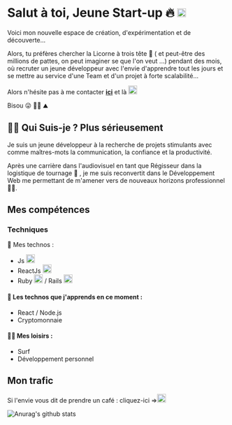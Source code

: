 # Salut à toi, Jeune Start-up 🔥 <img height="20" src="https://www.flaticon.com/svg/static/icons/svg/235/235394.svg" alt="Raccoon">

Voici mon nouvelle espace de création, d'expérimentation et de découverte...

Alors, tu préfères chercher la Licorne à trois tête 🦄 ( et peut-être des millions de pattes, on peut imaginer se que l'on veut ...) pendant des mois, où recruter un jeune développeur avec l'envie d'apprendre tout les jours et se mettre au service d'une Team et d'un projet à forte scalabilité...

Alors n'hésite pas à me contacter   **[ici](crochetrobin@gmail.com)** et là
**[<img height="20" src="https://www.flaticon.com/svg/static/icons/svg/174/174857.svg" alt="Linkedin">](https://www.linkedin.com/in/robincrochet/)**

Bisou 😜 🚴‍♂️ ⛰️

 ## 🏄‍♂️ Qui Suis-je ? Plus sérieusement 

Je suis un jeune développeur à la recherche de projets stimulants avec comme maîtres-mots la communication, la confiance et la productivité.

Après une carrière dans l'audiovisuel en tant que Régisseur dans la logistique de tournage 🎥 , je me suis reconvertit dans le Développement Web me permettant de m'amener vers de nouveaux horizons professionnel 👨‍💻.

## Mes compétences

### Techniques

🔌 Mes technos :
* Js <img height="20" src="https://www.flaticon.com/svg/static/icons/svg/541/541509.svg" alt="Js">
* ReactJs <img height="20" src="https://www.flaticon.com/svg/static/icons/svg/919/919851.svg" alt="React">
* Ruby <img height="20" src="https://www.flaticon.com/svg/static/icons/svg/919/919842.svg" alt="Ruby"> / Rails <img height="20" src="https://www.logosurfer.com/wp-content/uploads/2018/03/ruby-on-rails-logo_0.png"  alt="Ruby on Rails Logo" />


#### 📖 Les technos que j'apprends en ce moment :
* React / Node.js
* Cryptomonnaie

#### 🏄‍♂️ Mes loisirs :
* Surf
* Développement personnel

## Mon trafic

 Si l'envie vous dit de prendre un café : cliquez-ici =>**[<img height="20" src="https://www.flaticon.com/svg/static/icons/svg/1046/1046836.svg" alt="Buy Me A Coffee">](https://www.buymeacoffee.com/crochetrobin)**

![Anurag's github stats](https://github-readme-stats.vercel.app/api?username=Robin-Git-Hub&count_private=true&show_icons=true&theme=algolia)
